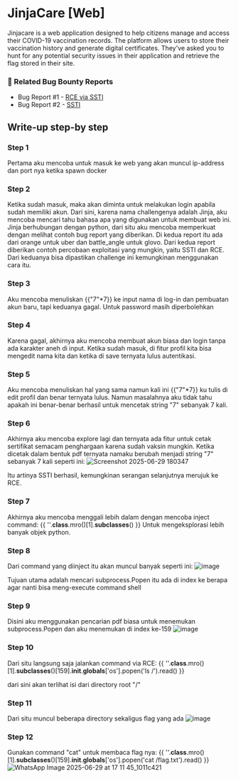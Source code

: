 # JinjaCare [Web]
Jinjacare is a web application designed to help citizens manage and access their COVID-19 vaccination records. The platform allows users to store their vaccination history and generate digital certificates. They've asked you to hunt for any potential security issues in their application and retrieve the flag stored in their site.

### 📝 Related Bug Bounty Reports
- Bug Report #1 - <a href="https://hackerone.com/reports/125980">RCE via SSTI</a>
- Bug Report #2 - <a href="https://hackerone.com/reports/1104349">SSTI</a>

## Write-up step-by step
### Step 1
Pertama aku mencoba untuk masuk ke web yang akan muncul ip-address dan port nya ketika spawn docker

### Step 2
Ketika sudah masuk, maka akan diminta untuk melakukan login apabila sudah memiliki akun. Dari sini, karena nama challengenya adalah Jinja, aku mencoba mencari tahu bahasa apa yang digunakan untuk membuat web ini. Jinja berhubungan dengan python, dari situ aku mencoba memperkuat
 dengan melihat contoh bug report yang diberikan. Di kedua report itu ada dari orange untuk uber dan battle_angle untuk glovo. Dari kedua report diberikan contoh percobaan exploitasi yang mungkin, yaitu SSTI dan RCE. 
 Dari keduanya bisa dipastikan challenge ini kemungkinan menggunakan cara itu. 

### Step 3
Aku mencoba menuliskan {{"7"*7}} ke input nama di log-in dan pembuatan akun baru, tapi keduanya gagal. Untuk password masih diperbolehkan

### Step 4
Karena gagal, akhirnya aku mencoba membuat akun biasa dan login tanpa ada karakter aneh di input. Ketika sudah masuk, di fitur profil kita bisa mengedit nama kita dan ketika di save ternyata lulus autentikasi.

### Step 5
Aku mencoba menuliskan hal yang sama namun kali ini {{"7"*7}} ku tulis di edit profil dan benar ternyata lulus. Namun masalahnya aku tidak tahu apakah ini benar-benar berhasil untuk mencetak string "7" sebanyak 7 kali.

### Step 6
Akhirnya aku mencoba explore lagi dan ternyata ada fitur untuk cetak sertifikat semacam penghargaan karena sudah vaksin mungkin. Ketika dicetak dalam bentuk pdf ternyata namaku berubah menjadi string "7" sebanyak 7  kali seperti ini:
![Screenshot 2025-06-29 180347](https://github.com/user-attachments/assets/bad2a1e3-32ef-4e56-aa97-724f9310db2e)

Itu artinya SSTI berhasil, kemungkinan serangan selanjutnya merujuk ke RCE.

### Step 7
Akhirnya aku mencoba menggali lebih dalam dengan mencoba inject command: {{ ''.__class__.mro()[1].__subclasses__() }}
Untuk mengeksplorasi lebih banyak objek python.

### Step 8
Dari command yang diinject itu akan muncul banyak seperti ini:
![image](https://github.com/user-attachments/assets/ce2fcf14-c8e5-43c8-8e87-0b6ca8c798ec)

Tujuan utama adalah mencari subprocess.Popen itu ada di index ke berapa agar nanti bisa meng-execute command shell

### Step 9
Disini aku menggunakan pencarian pdf biasa untuk menemukan subprocess.Popen dan aku menemukan di index ke-159
![image](https://github.com/user-attachments/assets/7769f939-e332-4788-b849-72dba143a32c)

### Step 10
Dari situ langsung saja jalankan command via RCE:
{{ ''.__class__.mro()[1].__subclasses__()[159].__init__.__globals__['os'].popen('ls /').read() }} 

dari sini akan terlihat isi dari directory root "/"

### Step 11
Dari situ muncul beberapa directory sekaligus flag yang ada
![image](https://github.com/user-attachments/assets/b3d4b279-e436-4eb7-bc8e-4af33e6a40ce)

### Step 12
Gunakan command "cat" untuk membaca flag nya:
{{ ''.__class__.mro()[1].__subclasses__()[159].__init__.__globals__['os'].popen('cat /flag.txt').read() }}
![WhatsApp Image 2025-06-29 at 17 11 45_1011c421](https://github.com/user-attachments/assets/2c45ae29-268f-4918-bc8c-bf3dcf695b33)



